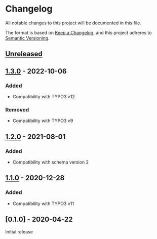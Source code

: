 # Changelog

All notable changes to this project will be documented in this file.

The format is based on [Keep a Changelog](https://keepachangelog.com/en/1.0.0/), and this project adheres
to [Semantic Versioning](https://semver.org/spec/v2.0.0.html).

## [Unreleased]

## [1.3.0] - 2022-10-06

### Added
- Compatibility with TYPO3 v12

### Removed
- Compatibility with TYPO3 v9

## [1.2.0] - 2021-08-01

### Added
- Compatibility with schema version 2

## [1.1.0] - 2020-12-28

### Added
- Compatibility with TYPO3 v11

## [0.1.0] - 2020-04-22

Initial release


[Unreleased]: https://github.com/brotkrueml/schema-virtuallocation/compare/v1.3.0...HEAD
[1.3.0]: https://github.com/brotkrueml/schema-virtuallocation/compare/v1.2.0...v1.3.0
[1.2.0]: https://github.com/brotkrueml/schema-virtuallocation/compare/v1.1.0...v1.2.0
[1.1.0]: https://github.com/brotkrueml/schema-virtuallocation/compare/v1.0.0...v1.1.0
[1.0.0]: https://github.com/brotkrueml/schema-virtuallocation/releases/tag/v1.0.0
